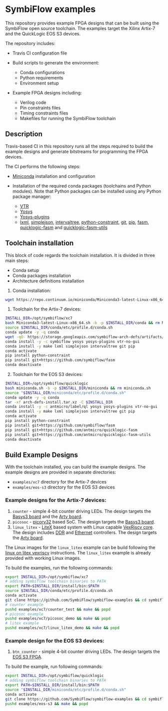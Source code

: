 # SymbiFlow examples

This repository provides example FPGA designs that can be built using the SymbiFlow open source toolchain.
The examples target the Xilinx Artix-7 and the QuickLogic EOS S3 devices.

The repository includes:

* Travis CI configuration file
* Build scripts to generate the environment:

  * Conda configurations
  * Python requirements
  * Environment setup

* Example FPGA designs including:

  * Verilog code
  * Pin constraints files
  * Timing constraints files
  * Makefiles for running the SymbiFlow toolchain

## Description

Travis-based CI in this repository runs all the steps required to build the example designs and generate bitstreams for programming the FPGA devices.

The CI performs the following steps:

* [Miniconda](https://docs.conda.io/en/latest/miniconda.html) installation and configuration
* Installation of the required conda packages (toolchains and Python modules). Note that Python packages can be installed using any Python package manager:

    * [VTR](https://anaconda.org/symbiflow/vtr)
    * [Yosys](https://anaconda.org/symbiflow/yosys)
    * [Yosys-plugins](https://anaconda.org/symbiflow/yosys-plugins)
    * [lxml](https://anaconda.org/conda-forge/lxml), [simplejson](https://anaconda.org/conda-forge/simplejson), [intervaltree](https://anaconda.org/conda-forge/intervaltree), [python-constraint](https://anaconda.org/conda-forge/python-constraint), [git](https://anaconda.org/conda-forge/git), [pip](https://anaconda.org/conda-forge/pip), [fasm](https://github.com/SymbiFlow/fasm), [quicklogic-fasm](https://github.com/antmicro/quicklogic-fasm) and [quicklogic-fasm-utils](https://github.com/antmicro/quicklogic-fasm-utils)

## Toolchain installation

This block of code regards the toolchain installation. It is divided in three main steps:

- Conda setup
- Conda packages installation
- Architecture definitions installation

1. Conda installation:
```bash
wget https://repo.continuum.io/miniconda/Miniconda3-latest-Linux-x86_64.sh
```

1. Toolchain for the Artix-7 devices:
```bash
INSTALL_DIR=/opt/symbiflow/xc7
bash Miniconda3-latest-Linux-x86_64.sh -b -p $INSTALL_DIR/conda && rm Miniconda3-latest-Linux-x86_64.sh
source $INSTALL_DIR/conda/etc/profile.d/conda.sh
conda update -y -q conda
wget -qO- https://storage.googleapis.com/symbiflow-arch-defs/artifacts/prod/foss-fpga-tools/symbiflow-arch-defs/continuous/install/4/20200416-002215/symbiflow-arch-defs-install-a321d9d9.tar.xz | tar -xJ -C $INSTALL_DIR
conda install -y -c symbiflow yosys yosys-plugins vtr-no-gui
conda install -y make lxml simplejson intervaltree git pip
conda activate
pip install python-constraint
pip install git+https://github.com/symbiflow/fasm
conda deactivate
```

2. Toolchain for the EOS S3 devices:
```bash
INSTALL_DIR=/opt/symbiflow/quicklogic
bash miniconda.sh -b -p $INSTALL_DIR/miniconda && rm miniconda.sh
source "$INSTALL_DIR/miniconda/etc/profile.d/conda.sh"
conda update -y -q conda
tar -xf arch-defs-install.tar.xz -C $INSTALL_DIR
conda install -y -c antmicro/label/ql yosys yosys-plugins vtr-no-gui
conda install -y make lxml simplejson intervaltree git pip
conda activate
pip install python-constraint
pip install git+https://github.com/symbiflow/fasm
pip install git+https://github.com/antmicro/quicklogic-fasm
pip install git+https://github.com/antmicro/quicklogic-fasm-utils
conda deactivate
```

## Build Example Designs

With the toolchain installed, you can build the example designs.
The example designs are provided in separate directories:

* `examples/xc7` directory for the Artix-7 devices
* `examples/eos-s3` directory for the EOS S3 devices

### Example designs for the Artix-7 devices:

1. `counter` - simple 4-bit counter driving LEDs. The design targets the [Basys3 board](https://store.digilentinc.com/basys-3-artix-7-fpga-trainer-board-recommended-for-introductory-users/) and the [Arty board](https://store.digilentinc.com/arty-a7-artix-7-fpga-development-board-for-makers-and-hobbyists/).
1. `picosoc` - [picorv32](https://github.com/cliffordwolf/picorv32) based SoC. The design targets the [Basys3 board](https://store.digilentinc.com/basys-3-artix-7-fpga-trainer-board-recommended-for-introductory-users/).
1. `linux_litex` - [LiteX](https://github.com/enjoy-digital/litex) based system with Linux capable [VexRiscv core](https://github.com/SpinalHDL/VexRiscv). The design includes [DDR](https://github.com/enjoy-digital/litedram) and [Ethernet](https://github.com/enjoy-digital/liteeth) controllers. The design targets the [Arty board](https://store.digilentinc.com/arty-a7-artix-7-fpga-development-board-for-makers-and-hobbyists/).

The Linux images for the `linux_litex` example can be build following the [linux on litex vexriscv](https://github.com/litex-hub/linux-on-litex-vexriscv) instructions.
The `linux_litex` example is already provided with working Linux images.

To build the examples, run the following commands:

```bash
export INSTALL_DIR=/opt/symbiflow/xc7
# adding symbiflow toolchain binaries to PATH
export PATH=$INSTALL_DIR/install/bin:$PATH
source $INSTALL_DIR/conda/etc/profile.d/conda.sh
conda activate
git clone https://github.com/SymbiFlow/symbiflow-examples && cd symbiflow-examples
# counter example
pushd examples/xc7/counter_test && make && popd
# picosoc example
pushd examples/xc7/picosoc_demo && make && popd
# litex example
pushd examples/xc7/linux_litex_demo && make && popd
```

### Example design for the EOS S3 devices:

1. `btn_counter` - simple 4-bit counter driving LEDs. The design targets the [EOS S3 FPGA](https://www.quicklogic.com/products/eos-s3/).

To build the example, run following commands:

```bash
export INSTALL_DIR=/opt/symbiflow/quicklogic
# adding symbiflow toolchain binaries to PATH
export PATH=$INSTALL_DIR/install/bin:$PATH
source "$INSTALL_DIR/miniconda/etc/profile.d/conda.sh"
conda activate
git clone https://github.com/SymbiFlow/symbiflow-examples && cd symbiflow-examples
pushd examples/eos-s3 && make && popd
```
